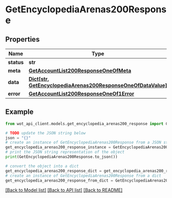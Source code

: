# GetEncyclopediaArenas200Response


## Properties

Name | Type | Description | Notes
------------ | ------------- | ------------- | -------------
**status** | **str** |  | 
**meta** | [**GetAccountList200ResponseOneOfMeta**](GetAccountList200ResponseOneOfMeta.md) |  | 
**data** | [**Dict[str, GetEncyclopediaArenas200ResponseOneOfDataValue]**](GetEncyclopediaArenas200ResponseOneOfDataValue.md) |  | 
**error** | [**GetAccountList200ResponseOneOf1Error**](GetAccountList200ResponseOneOf1Error.md) |  | 

## Example

```python
from wot_api_client.models.get_encyclopedia_arenas200_response import GetEncyclopediaArenas200Response

# TODO update the JSON string below
json = "{}"
# create an instance of GetEncyclopediaArenas200Response from a JSON string
get_encyclopedia_arenas200_response_instance = GetEncyclopediaArenas200Response.from_json(json)
# print the JSON string representation of the object
print(GetEncyclopediaArenas200Response.to_json())

# convert the object into a dict
get_encyclopedia_arenas200_response_dict = get_encyclopedia_arenas200_response_instance.to_dict()
# create an instance of GetEncyclopediaArenas200Response from a dict
get_encyclopedia_arenas200_response_from_dict = GetEncyclopediaArenas200Response.from_dict(get_encyclopedia_arenas200_response_dict)
```
[[Back to Model list]](../README.md#documentation-for-models) [[Back to API list]](../README.md#documentation-for-api-endpoints) [[Back to README]](../README.md)


